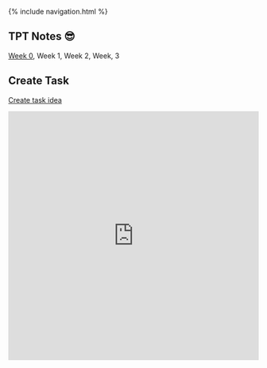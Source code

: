 {% include navigation.html %}

## TPT Notes 😎
[Week 0](https://github.com/allisonthuang/allisonthuang.github.io/wiki/TPT-Notes#week-0), Week 1, Week 2, Week, 3

## Create Task
[Create task idea](https://github.com/allisonthuang/allisonthuang.github.io/wiki/Allison's-Create-Task-Plan)

<iframe frameborder="0" width="100%" height="500px" src="https://replit.com/@allisonthuang/AllisonCSPTri3"></iframe>
